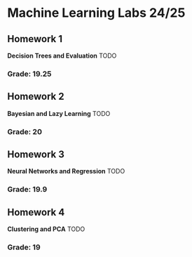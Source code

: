 # Machine Learning Labs 24/25

## Homework 1
**Decision Trees and Evaluation**
TODO

### Grade: 19.25

## Homework 2
**Bayesian and Lazy Learning**
TODO

### Grade: 20

## Homework 3
**Neural Networks and Regression**
TODO

### Grade: 19.9

## Homework 4
**Clustering and PCA**
TODO

### Grade: 19

